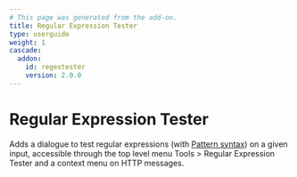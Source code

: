 ```yaml
---
# This page was generated from the add-on.
title: Regular Expression Tester
type: userguide
weight: 1
cascade:
  addon:
    id: regextester
    version: 2.0.0
---
```


# Regular Expression Tester

Adds a dialogue to test regular expressions (with [Pattern syntax](https://docs.oracle.com/javase/8/docs/api/java/util/regex/Pattern.html#sum)) on a given input, accessible through the top level menu Tools \> Regular Expression Tester and a context menu on HTTP messages.

